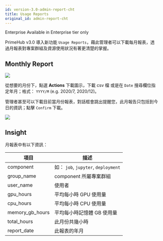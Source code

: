 ```yaml
---
id: version-3.0-admin-report-cht
title: Usage Reports
original_id: admin-report-cht
---
```


<div class="ee-only tooltip">Enterprise
  <span class="tooltiptext">Available in Enterprise tier only</span>
</div>

PrimeHub v3.0 導入新功能 `Usage Reports`，藉此管理者可以下載每月報表，透過月報表對專案群組及資源使用狀況有著更清楚的掌握。

## Monthly Report

![](assets/usage-list.png)

從想要的月份下，點選 **Actions** 下載圖示，下載 csv 檔 或是在 `Date` 搜尋欄位指定年月；格式： `YYYY/M` (e.g. 2020/7, 2020/12)。

管理者甚至可以下載目前當月份報表，對話框會跳出提醒您，此月報告只包括到今日的資訊；點擊 `Confirm` 下載。

![](assets/usage-popup.png)

## Insight

月報表中有以下資訊：

|項目|描述|
|-   |-          |
|component|如： `job`, `jupyter`, `deployment`|
|group_name|component 所屬專案群組|
|user_name|使用者|
|gpu_hours| 平均每小時 GPU 使用量|
|cpu_hours| 平均每小時 CPU 使用量|
|memory_gb_hours| 平均每小時記憶體 GB 使用量|
|total_hours| 此月份共幾小時|
|report_date| 此報表的年月|
